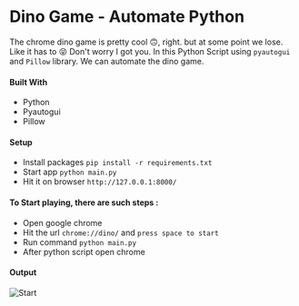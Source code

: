 # Dino Game - Automate Python

The chrome dino game is pretty cool :upside_down_face:, right. 
but at some point we lose.
Like it has to :stuck_out_tongue_closed_eyes: Don't worry I got you. 
In this Python Script using `pyautogui` and `Pillow` library. 
We can automate the dino game.


#### Built With  
- Python
- Pyautogui
- Pillow
 
#### Setup
- Install packages `pip install -r requirements.txt`
- Start app `python main.py`
- Hit it on browser `http://127.0.0.1:8000/`


#### To Start playing, there are such steps :
- Open google chrome
- Hit the url `chrome://dino/` and `press space to start` 
- Run command `python main.py`
- After python script open chrome 


#### Output
![Start](https://user-images.githubusercontent.com/64283478/114218195-bb2eb580-9986-11eb-9dd6-4d027b141050.PNG)


 
